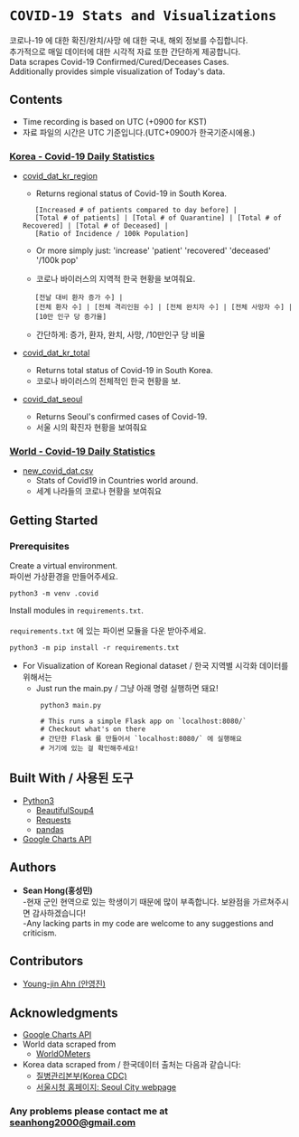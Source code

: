 # `COVID-19 Stats and Visualizations`
코로나-19 에 대한 확진/완치/사망 에 대한 국내, 해외 정보를 수집합니다. <br />
추가적으로 매일 데이터에 대한 시각적 자료 또한 간단하게 제공합니다. <br />
Data scrapes Covid-19 Confirmed/Cured/Deceases Cases. <br />
Additionally provides simple visualization of Today's data.


## Contents 

* Time recording is based on UTC (+0900 for KST) 
* 자료 파일의 시간은 UTC 기준입니다.(UTC+0900가 한국기준시에용.)

### [Korea - Covid-19 Daily Statistics](https://github.com/KKodiac/Covid19_Stats/tree/master/Covid19/Data/Korea)

* [covid_dat_kr_region](https://github.com/KKodiac/Covid19_Stats/tree/master/Covid19/Data/Korea/covid_dat_kr_region.csv) 
  * Returns regional status of Covid-19 in South Korea.
   ```
      [Increased # of patients compared to day before] | 
      [Total # of patients] | [Total # of Quarantine] | [Total # of Recovered] | [Total # of Deceased] |
      [Ratio of Incidence / 100k Population]
    ```
  * Or more simply just: 'increase'	'patient'	'recovered' 'deceased' '/100k pop'
  
  * 코로나 바이러스의 지역적 한국 현황을 보여줘요.
   ```
      [전날 대비 환자 증가 수] | 
      [전체 환자 수] | [전체 격리인원 수] | [전체 완치자 수] | [전체 사망자 수] |
      [10만 인구 당 증가율]
    ```
  * 간단하게: 증가, 환자, 완치, 사망, /10만인구 당 비율
  
* [covid_dat_kr_total](https://github.com/KKodiac/Covid19_Stats/tree/master/Covid19/Data/Korea/covid_dat_kr_total.csv) 
  * Returns total status of Covid-19 in South Korea.
  * 코로나 바이러스의 전체적인 한국 현황을 보.
  
* [covid_dat_seoul](https://github.com/KKodiac/Covid19_Stats/tree/master/Covid19/Data/Korea/covid_dat_seoul.csv) 
  * Returns Seoul's confirmed cases of Covid-19.
  * 서울 시의 확진자 현황을 보여줘요

### [World - Covid-19 Daily Statistics](https://github.com/KKodiac/Covid19_Stats/tree/master/Covid19/Data/World)

* [new_covid_dat.csv](https://github.com/KKodiac/Covid19_Stats/tree/master/Covid19/Data/World/new_covid_dat.csv)
  * Stats of Covid19 in Countries world around.
  * 세계 나라들의 코로나 현황을 보여줘요
## Getting Started

### Prerequisites
Create a virtual environment.<br />
파이썬 가상환경을 만들어주세요.<br />
```
python3 -m venv .covid
```
Install modules in `requirements.txt`.<br /><br />
`requirements.txt` 에 있는 파이썬 모듈을 다운 받아주세요.<br />
```
python3 -m pip install -r requirements.txt
```
* For Visualization of Korean Regional dataset / 한국 지역별 시각화 데이터를 위해서는
  * Just run the main.py / 그냥 아래 명령 실행하면 돼요!
    ```
     python3 main.py
     
     # This runs a simple Flask app on `localhost:8080/`
     # Checkout what's on there
     # 간단한 Flask 를 만들어서 `localhost:8080/` 에 실행해요
     # 거기에 있는 걸 확인해주세요!
    ```
## Built With / 사용된 도구
* [Python3](https://www.python.org/doc)<br />
  * [BeautifulSoup4](https://www.crummy.com/software/BeautifulSoup/bs4/doc/) <br />
  * [Requests](https://requests.readthedocs.io/en/master/)<br />
  * [pandas](https://pandas.pydata.org/pandas-docs/stable/reference/frame.html)
* [Google Charts API](https://developers.google.com/chart)

## Authors

* **Sean Hong(홍성민)** <br />
-현재 군인 현역으로 있는 학생이기 때문에 많이 부족합니다. 보완점을 가르쳐주시면 감사하겠습니다!<br />
-Any lacking parts in my code are welcome to any suggestions and criticism.<br />

## Contributors

- [Young-jin Ahn (안영진)](https://github.com/snoop2head)

## Acknowledgments

* [Google Charts API](https://developers.google.com/chart)
* World data scraped from
    - [WorldOMeters](https://www.worldometers.info/coronavirus/#countries)
* Korea data scraped from / 한국데이터 출처는 다음과 같습니다:
    - [질병관리본부(Korea CDC)](http://ncov.mohw.go.kr/index_main.jsp)
    - [서울시청 홈페이지: Seoul City webpage](http://www.seoul.go.kr/coronaV/coronaStatus.do)

### Any problems please contact me at seanhong2000@gmail.com


